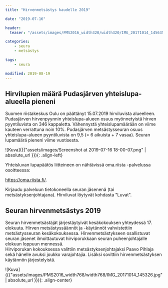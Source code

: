 ```yaml
---
title: "Hirvenmetsästys kaudelle 2019"

date: "2019-07-16"

header:
  teaser: "/assets/images/PMS2016_width320/width320/IMG_20171014_145635.jpg"

categories:
    - seura
    - metsästys

tags:
    - seura

modified: 2019-08-19
---
```


## Hirvilupien määrä Pudasjärven yhteislupa-alueella pieneni

Suo­men riis­ta­kes­kus Ou­lu on päättänyt 15.07.2019 hirviluvista alueelleen. Pudasjärven hirvenpyynnin yhteislupa-alueen osuus myönnetyistä hirven pyyntiluvista on 346 kappaletta. Vähennystä yhteislupamäärään on viime kauteen verrattuna noin 10%. Pudasjärven metsästysseuran osuus yhteislupa-alueen pyyntiluvista on 9,5 (= 6 aikuista + 7 vasaa). Seuran lupamäärä pieneni viime vuotisesta.

![Kuva]({{"assets/images/Screenshot at 2019-07-16 18-00-07.png" | absolute_url }}){: .align-left}

Yhteisluvan lupapäätös liitteineen on nähtävissä oma.riista -palvelussa osoitteessa:  

<a target = "_blank" href = "https://oma.riista.fi/">https://oma.riista.fi/</a>.

Kirjaudu palveluun tietokoneella seuran jäsenenä (tai metsästyksenjohtajana). Hirviluvat löytyvät kohdasta "Luvat".

## Seuran hirvenmetsästys 2019

Seuran hirvenmetsästäjät järjestäytyivät kesäkokouksen yhteydessä 17. elokuuta. Hirven metsästyssäännöt ja -käytännöt vahvistettiin metsästysseuran kesäkokouksessa. Hirvenmetsästykseen osallistuvat seuran jäsenet ilmoittautuvat hirviporukkaan seuran puheenjohtajalle elokuun loppuun mennessä.  
Hirviporukan kokouksessa valittiin metsästyksenjohtajaksi Paavo Pihlaja sekä hänelle avuksi joukko varajohtajia. Lisäksi sovittiin hirvenmetsästyksen käytännön järjestelyistä.

![Kuva]({{"assets/images/PMS2016_width768/width768/IMG_20171014_145326.jpg" | absolute_url }}){: .align-center}
